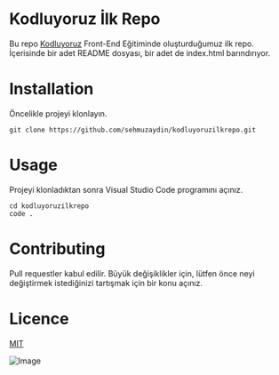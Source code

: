 # Kodluyoruz İlk Repo
Bu repo [Kodluyoruz](https://www.kodluyoruz.org) Front-End Eğitiminde oluşturduğumuz ilk repo. İçerisinde bir adet README dosyası, bir adet de index.html barındırıyor.
# Installation
Öncelikle projeyi klonlayın.
```
git clone https://github.com/sehmuzaydin/kodluyoruzilkrepo.git
```

# Usage
Projeyi klonladıktan sonra Visual Studio Code programını açınız.
```
cd kodluyoruzilkrepo
code .
```

# Contributing
Pull requestler kabul edilir. Büyük değişiklikler için, lütfen önce neyi değiştirmek istediğinizi tartışmak için bir konu açınız.

# Licence
[MIT](https://www.mit.edu)

![Image](https://tr.pinterest.com/pin/649996158709507973/.gif)
